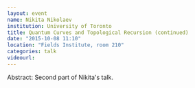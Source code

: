 ```yaml
---
layout: event
name: Nikita Nikolaev
institution: University of Toronto
title: Quantum Curves and Topological Recursion (continued)
date: "2015-10-08 11:10"
location: "Fields Institute, room 210"
categories: talk
videourl:
---
```

Abstract: Second part of Nikita's talk. 
